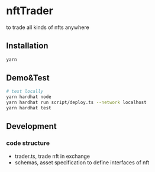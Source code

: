 # nftTrader

to trade all kinds of nfts anywhere

## Installation

```bash
yarn
```

## Demo&Test

```bash
# test locally
yarn hardhat node
yarn hardhat run script/deploy.ts --network localhost
yarn hardhat test
```

## Development

### code structure

- trader.ts, trade nft in exchange
- schemas, asset specification to define interfaces of nft
